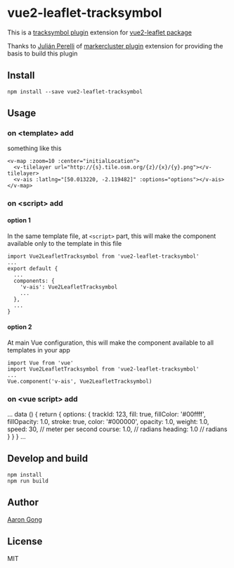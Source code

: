 # vue2-leaflet-tracksymbol

This is a [tracksymbol plugin](https://github.com/lethexa/leaflet-tracksymbol) extension for [vue2-leaflet package](https://github.com/KoRiGaN/Vue2Leaflet)

Thanks to [Julián Perelli](https://jperelli.com.ar/) of [markercluster plugin](https://github.com/Leaflet/Leaflet.markercluster) extension for providing the basis to build this plugin

## Install

    npm install --save vue2-leaflet-tracksymbol

## Usage

### on &lt;template&gt; add

something like this

    <v-map :zoom=10 :center="initialLocation">
      <v-tilelayer url="http://{s}.tile.osm.org/{z}/{x}/{y}.png"></v-tilelayer>
      <v-ais :latlng="[50.013220, -2.119482]" :options="options"></v-ais>
    </v-map>

### on &lt;script&gt; add

#### option 1

In the same template file, at `<script>` part, this will make the component available only to the template in this file

    import Vue2LeafletTracksymbol from 'vue2-leaflet-tracksymbol'
    ...
    export default {
      ...
      components: {
        'v-ais': Vue2LeafletTracksymbol
        ...
      },
      ...
    }

#### option 2

At main Vue configuration, this will make the component available to all templates in your app

    import Vue from 'vue'
    import Vue2LeafletTracksymbol from 'vue2-leaflet-tracksymbol'
    ...
    Vue.component('v-ais', Vue2LeafletTracksymbol)

### on &lt;vue script&gt; add

  ...
  data () {
    return {
      options: {
            trackId: 123,
            fill: true,
            fillColor: '#00ffff',
            fillOpacity: 1.0,
            stroke: true,
            color: '#000000',
            opacity: 1.0,
            weight: 1.0,
            speed: 30, // meter per second
            course: 1.0, // radians
            heading: 1.0 // radians
      }
    }
  }
  ...

## Develop and build

    npm install
    npm run build

## Author

[Aaron Gong](http://www.charterme.co/)

## License

MIT
